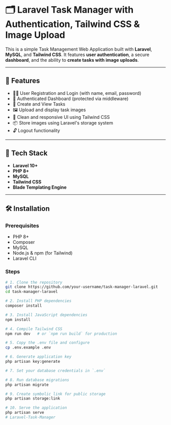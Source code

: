 # 🗂️ Laravel Task Manager with Authentication, Tailwind CSS & Image Upload

This is a simple Task Management Web Application built with **Laravel**, **MySQL**, and **Tailwind CSS**. It features **user authentication**, a secure **dashboard**, and the ability to **create tasks with image uploads**.

---

## 🚀 Features

- 🧑‍💼 User Registration and Login (with name, email, password)
- 🔐 Authenticated Dashboard (protected via middleware)
- 📝 Create and View Tasks
- 🖼️ Upload and display task images
- 🎨 Clean and responsive UI using Tailwind CSS
- 📦 Store images using Laravel's storage system
- 🔓 Logout functionality

---

## 🧰 Tech Stack

- **Laravel 10+**
- **PHP 8+**
- **MySQL**
- **Tailwind CSS**
- **Blade Templating Engine**

---

## 🛠️ Installation

### Prerequisites

- PHP 8+
- Composer
- MySQL
- Node.js & npm (for Tailwind)
- Laravel CLI

### Steps

```bash
# 1. Clone the repository
git clone https://github.com/your-username/task-manager-laravel.git
cd task-manager-laravel

# 2. Install PHP dependencies
composer install

# 3. Install JavaScript dependencies
npm install

# 4. Compile Tailwind CSS
npm run dev   # or `npm run build` for production

# 5. Copy the .env file and configure
cp .env.example .env

# 6. Generate application key
php artisan key:generate

# 7. Set your database credentials in `.env`

# 8. Run database migrations
php artisan migrate

# 9. Create symbolic link for public storage
php artisan storage:link

# 10. Serve the application
php artisan serve
# Laravel-Task-Manager
